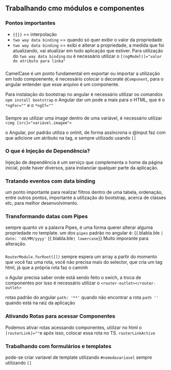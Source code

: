 ## Trabalhando cmo módulos e componentes

### Pontos importantes
- `{{}}` == interpolação
- `two way data binding` == quando só quer exibir o valor da propriedade
- `two way data binding` == exibi e alterar a propriedade, a medida que foi atualizando, vai 
atualizar em todo aplicação que estiver.
Para utilização do `two way data binding` ou é necessário utilizar o `[(ngModel)]="valor do atributo para linka"`

### 
CamelCase é um ponto fundamental em exportar ou importar a utilização
em todo compoenente, é necessário colocar o decorate `@Component`, para o angular entender 
que esse arquivo é um componente.

Para instalação do bootstrap no angular é necessário utilizar os comandos `npm install bootstrap`
o Angular dar um pode a mais para o HTML, que é o `*ngFor=""` e o `*ngIf=""`

###
Sempre ao utilizar uma image dentro de uma variável, é necessário utilizar 
`<img [src]="variável.imagem">`

o Angular, por padrão utiliza o onInit, de forma assíncrona
o @input faz com que adicione um atributo na tag, e sempre utilizado usando `[]`

### O que é Injeção de Dependência?
Injeção de dependência é um serviço que complementa o home da página inicial, pode haver diversos, para instanciar qualquer parte da aplicação.

### Tratando eventos com data binding
um ponto importante para realizar filtros dentro de uma tabela, ordenação, entre outros 
pontos, importante a utilização do bootstrap, acerca de classes etc, para melhor desenvolvimento.

### Transformando datas com Pipes
sempre quanto vir a palavra Pipes, é uma forma querer alterar alguma propriedade no template.
um dos `pipes` padrão no angular é:
    {{ blabla.ble `| date: 'dd/MM/yyyy'`
    {{ blabla.ble`| lowercase`}}
Muito imporante para alteração.

###

`RouterModule.forRoot([])` sempre espera um array
a partir do momento que você faz uma rota, você não precisa mais do selector, que cria um tag
html, já que a própria rota faz o caminh

o Agular precisa saber onde está sendo feito o swich, a troca de componentes
por isso é necessário utilizar o `<router-outlet></router-outlet>`

rotas padrão do angular
`path: '**'` quando não encontrar a rota
`path ''` quando está na raiz da aplicação

### Ativando Rotas para acessar Componentes
Podemos ativar rotas acessando componentes, utiilzar no html o `[routerLink]=""`e após isso, 
colocar essa rota no TS.
`routerLinkActive`

### Trabalhando com formulários e templates
pode-se criar variavel de template utilizando `#nomedavariavel` sempre utilizando `[]`